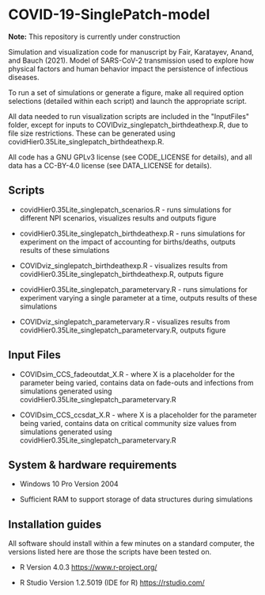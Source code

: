 # COVID-19-SinglePatch-model

**Note:** This repository is currently under construction


Simulation and visualization code for manuscript by Fair, Karatayev, Anand, and Bauch (2021). Model of SARS-CoV-2 transmission used to explore how physical factors and human behavior impact the persistence of infectious diseases.

To run a set of simulations or generate a figure, make all required option selections (detailed within each script) and launch the appropriate script.

All data needed to run visualization scripts are included in the "InputFiles" folder, except for inputs to COVIDviz_singlepatch_birthdeathexp.R, due to file size restrictions. These can be generated using covidHier0.35Lite_singlepatch_birthdeathexp.R.

All code has a GNU GPLv3 license (see CODE_LICENSE for details), and all data has a CC-BY-4.0 license (see DATA_LICENSE for details).

## Scripts

* covidHier0.35Lite_singlepatch_scenarios.R - runs simulations for different NPI scenarios, visualizes results and outputs figure

* covidHier0.35Lite_singlepatch_birthdeathexp.R - runs simulations for experiment on the impact of accounting for births/deaths, outputs results of these simulations

* COVIDviz_singlepatch_birthdeathexp.R - visualizes results from covidHier0.35Lite_singlepatch_birthdeathexp.R, outputs figure

* covidHier0.35Lite_singlepatch_parametervary.R - runs simulations for experiment varying a single parameter at a time, outputs results of these simulations

* COVIDviz_singlepatch_parametervary.R - visualizes results from covidHier0.35Lite_singlepatch_parametervary.R, outputs figure


## Input Files

* COVIDsim_CCS_fadeoutdat_X.R - where X is a placeholder for the parameter being varied, contains data on fade-outs and infections from simulations generated using covidHier0.35Lite_singlepatch_parametervary.R

* COVIDsim_CCS_ccsdat_X.R - where X is a placeholder for the parameter being varied, contains data on critical community size values from simulations generated using covidHier0.35Lite_singlepatch_parametervary.R


## System & hardware requirements

 * Windows 10 Pro Version 2004

 * Sufficient RAM to support storage of data structures during simulations

## Installation guides

All software should install within a few minutes on a standard computer, the versions listed here are those the scripts have been tested on.

 * R Version 4.0.3 https://www.r-project.org/

 * R Studio Version 1.2.5019 (IDE for R) https://rstudio.com/ 

